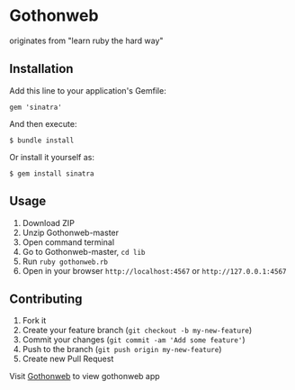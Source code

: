 # Gothonweb

originates from "learn ruby the hard way"

## Installation

Add this line to your application's Gemfile:

    gem 'sinatra'

And then execute:

    $ bundle install

Or install it yourself as:

    $ gem install sinatra

## Usage

1. Download ZIP
2. Unzip Gothonweb-master
3. Open command terminal
4. Go to Gothonweb-master, `cd lib`
5. Run `ruby gothonweb.rb`
6. Open in your browser `http://localhost:4567` or `http://127.0.0.1:4567`

## Contributing

1. Fork it
2. Create your feature branch (`git checkout -b my-new-feature`)
3. Commit your changes (`git commit -am 'Add some feature'`)
4. Push to the branch (`git push origin my-new-feature`)
5. Create new Pull Request 

[1]: http://salty-scrubland-7004.herokuapp.com/
Visit [Gothonweb][1] to view gothonweb app

